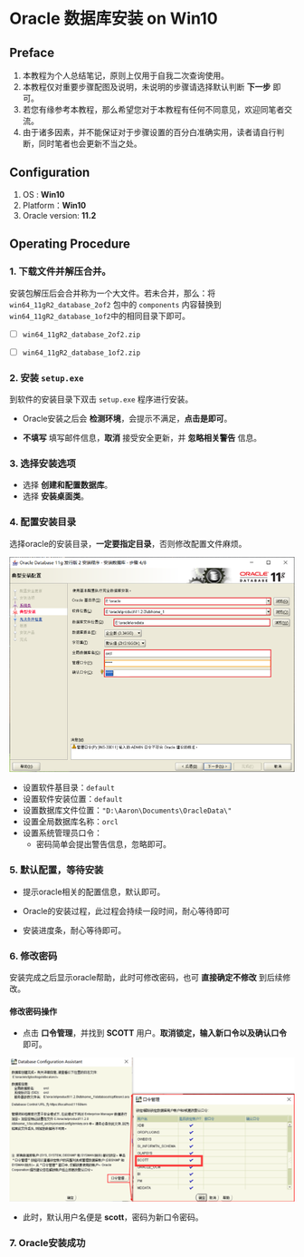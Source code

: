 # Oracle 数据库安装 on Win10

## Preface

1. 本教程为个人总结笔记，原则上仅用于自我二次查询使用。
2. 本教程仅对重要步骤配图及说明，未说明的步骤请选择默认判断 **下一步** 即可。
3. 若您有缘参考本教程，那么希望您对于本教程有任何不同意见，欢迎同笔者交流。
4. 由于诸多因素，并不能保证对于步骤设置的百分白准确实用，读者请自行判断，同时笔者也会更新不当之处。



## Configuration

1. OS :  **Win10**
2. Platform：**Win10**
3. Oracle version:  **11.2**



## Operating Procedure

### 1. 下载文件并解压合并。

安装包解压后会合并称为一个大文件。若未合并，那么：将 `win64_11gR2_database_2of2` 包中的 `components` 内容替换到 `win64_11gR2_database_1of2`中的相同目录下即可。

- [ ] `win64_11gR2_database_2of2.zip`
- [ ] `win64_11gR2_database_1of2.zip`

  

### 2. 安装 `setup.exe`

到软件的安装目录下双击 `setup.exe` 程序进行安装。

- Oracle安装之后会 **检测环境**，会提示不满足，**点击是即可**。

- **不填写** 填写邮件信息，**取消** 接受安全更新，并 **忽略相关警告** 信息。



### 3. 选择安装选项

- 选择 **创建和配置数据库**。
- 选择 **安装桌面类**。



### 4. 配置安装目录

选择oracle的安装目录，**一定要指定目录**，否则修改配置文件麻烦。

![image-20200723131844485](_resource/Oracle%E6%95%B0%E6%8D%AE%E5%BA%93%E5%AE%89%E8%A3%85/image-20200723131844485.png)

- 设置软件基目录：`default`
- 设置软件安装位置：`default`
- 设置数据库文件位置：`"D:\Aaron\Documents\OracleData\"`
- 设置全局数据库名称：`orcl`
- 设置系统管理员口令：
    - 密码简单会提出警告信息，忽略即可。



### 5. 默认配置，等待安装

- 提示oracle相关的配置信息，默认即可。
- Oracle的安装过程，此过程会持续一段时间，耐心等待即可

- 安装进度条，耐心等待即可。



### 6. 修改密码

安装完成之后显示oracle帮助，此时可修改密码，也可 **直接确定不修改** 到后续修改。

#### 修改密码操作

- 点击 **口令管理**，并找到 **SCOTT** 用户。**取消锁定，输入新口令以及确认口令** 即可。

![image-20200723131200829](_resource/Oracle%E6%95%B0%E6%8D%AE%E5%BA%93%E5%AE%89%E8%A3%85/image-20200723131200829.png)

- 此时，默认用户名便是 **scott**，密码为新口令密码。



### 7. Oracle安装成功

